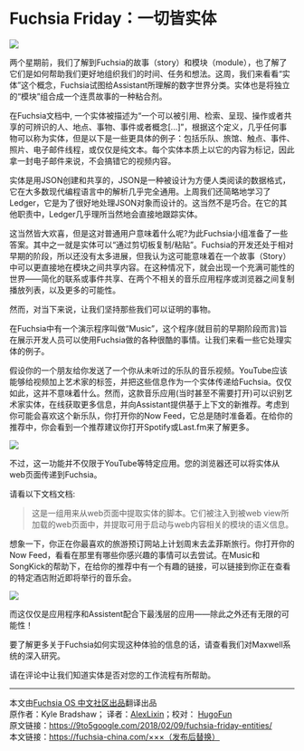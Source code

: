 
<!-- #Fuchsia Friday: Everything is an Entity -->
# Fuchsia Friday：一切皆实体
![](https://i0.wp.com/9to5google.com/wp-content/uploads/sites/4/2018/02/entities.png)

<!-- Two weeks ago, we learned about Fuchsia’s Stories and Modules, and how they will help us better organize our time, tasks, and ideas. This week, we’re looking at the idea of ‘entities’, Fuchsia’s attempt to catalog the digital world to be read by Assistant. Entities are also part of the glue that holds disparate “modules” together into one coherent Story. -->
两个星期前，我们了解到Fuchsia的故事（story）和模块（module），也了解了它们是如何帮助我们更好地组织我们的时间、任务和想法。这周，我们来看看“实体”这个概念，Fuchsia试图给Assistant所理解的数字世界分类。实体也是将独立的“模块”组合成一个连贯故事的一种粘合剂。

<!-- In the Fuchsia docs, an entity is described as “an identifiable person, place, thing, event, or concept […] which can be referenced, retrieved, presented, manipulated, or shared.” By this definition, almost anything can be an entity, but some more specific examples given include bands, hotels, contacts, events, photos, email threads, or just plain text. Each entity is internally labeled with its contents, so there is no mistaking a video for an email. -->
在Fuchsia文档中, 一个实体被描述为“一个可以被引用、检索、呈现、操作或者共享的可辨识的人、地点、事物、事件或者概念[...]”，根据这个定义，几乎任何事物可以称为实体，但是以下是一些更具体的例子：包括乐队、旅馆、触点、事件、照片、电子邮件线程，或仅仅是纯文本。每个实体本质上以它的内容为标记，因此拿一封电子邮件来说，不会搞错它的视频内容。

<!-- Entities are created and shared in JSON, a format which is designed to be human-readable and is nearly universal with parsing available in most modern programming languages. We also briefly learned last week, that Ledger is also designed to handle JSON objects well. This is certainly no coincidence. Ledger will almost certainly directly keep track of entities, among its other duties. -->
实体是用JSON创建和共享的，JSON是一种被设计为方便人类阅读的数据格式，它在大多数现代编程语言中的解析几乎完全通用。上周我们还简略地学习了Ledger，它是为了很好地处理JSON对象而设计的。这当然不是巧合。在它的其他职责中，Ledger几乎理所当然地会直接地跟踪实体。

<!-- This is all well and good, but what does this mean for the average user? The Fuchsia team is ready with answers. One of the listed ways for entities to be used is “copy/paste via the clipboard.” It’s still relatively early in the development of Fuchsia, so there’s not a whole lot to go on, but I believe this could mean a more direct way to share things between the modules in a Story. If this is the case, a world of possibilities opens up — things like simplified contact or event sharing, copying a playlist between two unrelated music apps or your browser, and much more could become a reality. -->
这当然皆大欢喜，但是这对普通用户意味着什么呢?为此Fuchsia小组准备了一些答案。其中之一就是实体可以“通过剪切板复制/粘贴”。Fuchsia的开发还处于相对早期的阶段，所以还没有太多进展，但我认为这可能意味着在一个故事（Story）中可以更直接地在模块之间共享内容。在这种情况下，就会出现一个充满可能性的世界——简化的联系或事件共享、在两个不相关的音乐应用程序或浏览器之间复制播放列表，以及更多的可能性。

<!-- But, for today, let’s stick with what we can prove. -->
然而，对当下来说，让我们坚持那些我们可以证明的事物。


<!-- One of the demo programs that used to be available in Fuchsia was called “Music.” This program (so far as I can tell at this early stage) was meant to be a demonstration of various cool things developers can do with Fuchsia. Let’s check out some examples of what it does with entities. -->
在Fuchsia中有一个演示程序叫做“Music”，这个程序(就目前的早期阶段而言)旨在展示开发人员可以使用Fuchsia做的各种很酷的事情。让我们来看一些它处理实体的例子。

<!-- Say a friend of yours sends you a music video from a band you’ve never heard of. YouTube should be able to tag the video with the artist and deliver that info to Fuchsia as an entity. Alone, that wouldn’t mean much. However, the Music app (which doesn’t even have to be open at the time) recognizes the artist entity, gets more information online and gives new context-based suggestions to Assistant. Thinking you might like this new band, you pop open your Now Feed, which is always at the ready. Among your suggestions you’ll see a suggestion to open Spotify or Last.fm to learn more. -->
假设你的一个朋友给你发送了一个你从未听过的乐队的音乐视频。YouTube应该能够给视频加上艺术家的标签，并把这些信息作为一个实体传递给Fuchsia。仅仅如此，这并不意味着什么。然而，这款音乐应用(当时甚至不需要打开)可以识别艺术家实体，在线获取更多信息，并向Assistant提供基于上下文的新推荐。考虑到你可能会喜欢这个新乐队，你打开你的Now Feed，它总是随时准备着。在给你的推荐中，你会看到一个推荐建议你打开Spotify或Last.fm来了解更多。

![](https://9to5google.com/wp-content/uploads/sites/4/2018/02/struts-suggestion.png)

<!-- This functionality isn’t just limited to specific apps like YouTube though. Your browser may also have the ability to pass entities from web pages to Fuchsia. From the documentation: -->
不过，这一功能并不仅限于YouTube等特定应用。您的浏览器还可以将实体从web页面传递到Fuchsia。

请看以下文档文档:

<!-- >This is the set of scripts used to extract entities from web pages. They are injected into web pages loaded by the web view and extract semantic information that can be used to launch modules related to the web content. -->
> 这是一组用来从web页面中提取实体的脚本。它们被注入到被web view所加载的web页面中，并提取可用于启动与web内容相关的模块的语义信息。

<!-- Imagine you’re planning a weekend trip to Memphis on your favorite travel booking site. Interested to see if there’s anything to do while you’re in town, you open up your Now Feed. Sitting pretty amongst your suggestions, courtesy of Music and SongKick, is a link to upcoming concerts near the specific hotel you’re looking at. -->
想象一下，你正在你最喜欢的旅游预订网站上计划周末去孟菲斯旅行。你打开你的Now Feed，看看在那里有哪些你感兴趣的事情可以去尝试。在Music和SongKick的帮助下，在给你的推荐中有一个有趣的链接，可以链接到你正在查看的特定酒店附近即将举行的音乐会。

![](https://9to5google.com/wp-content/uploads/sites/4/2018/02/peabody-suggestion.png)

<!-- And this only scratches the surface of what apps will be able to do as they become more connected with the Assistant — the sky is the limit! -->
而这仅仅是应用程序和Assistent配合下最浅层的应用——除此之外还有无限的可能性！

<!-- For some more info about how Fuchsia is able to make these experiences possible, check out our deep dive into the Maxwell system. -->
要了解更多关于Fuchsia如何实现这种体验的信息的话，请查看我们对Maxwell系统的深入研究。

<!-- Let us know in the comments how entities might be useful to your workflow. -->
请在评论中让我们知道实体是否对您的工作流程有所帮助。

***
本文由[Fuchsia OS 中文社区出品](https://fuchsia-china.com)翻译出品               
原作者：Kyle Bradshaw； 译者：[AlexLixin](https://github.com/AlexLixin)；校对： [HugoFun](https://github.com/HugoFun)       
原文链接：https://9to5google.com/2018/02/09/fuchsia-friday-entities/       
本文链接：https://fuchsia-china.com/×××（发布后替换）
